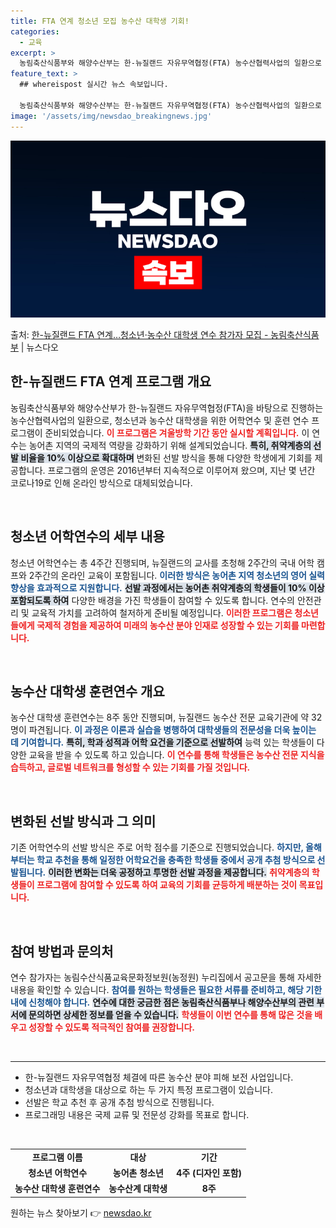 ```yaml
---
title: FTA 연계 청소년 모집 농수산 대학생 기회!
categories:
  - 교육
excerpt: >
  농림축산식품부와 해양수산부는 한-뉴질랜드 자유무역협정(FTA) 농수산협력사업의 일환으로 농어촌 청소년 어학연…
feature_text: >
  ## whereispost 실시간 뉴스 속보입니다.

  농림축산식품부와 해양수산부는 한-뉴질랜드 자유무역협정(FTA) 농수산협력사업의 일환으로 농어촌 청소년 어학연…
image: '/assets/img/newsdao_breakingnews.jpg'
---
```


![뉴스다오 속보](/assets/img/newsdao_breakingnews.jpg)

<p>출처: <a href="https://newsdao.kr/1851" rel="dofollow">한-뉴질랜드 FTA 연계…청소년·농수산 대학생 연수 참가자 모집 - 농림축산식품부</a> | 뉴스다오</p>

<h2 data-ke-size="size26">한-뉴질랜드 FTA 연계 프로그램 개요</h2>
<p data-ke-size="size16">농림축산식품부와 해양수산부가 한-뉴질랜드 자유무역협정(FTA)을 바탕으로 진행하는 농수산협력사업의 일환으로, 청소년과 농수산 대학생을 위한 어학연수 및 훈련 연수 프로그램이 준비되었습니다. <b><span style="color: #ee2323;">이 프로그램은 겨울방학 기간 동안 실시할 계획입니다.</span></b>  이 연수는 농어촌 지역의 국제적 역량을 강화하기 위해 설계되었습니다. <b><span style="background-color: #21538527;">특히, 취약계층의 선발 비율을 10% 이상으로 확대하며</span></b> 변화된 선발 방식을 통해 다양한 학생에게 기회를 제공합니다. 프로그램의 운영은 2016년부터 지속적으로 이루어져 왔으며, 지난 몇 년간 코로나19로 인해 온라인 방식으로 대체되었습니다.</p>

<p data-ke-size="size16">&nbsp;</p>

<h2 data-ke-size="size26">청소년 어학연수의 세부 내용</h2>
<p data-ke-size="size16">청소년 어학연수는 총 4주간 진행되며, 뉴질랜드의 교사를 초청해 2주간의 국내 어학 캠프와 2주간의 온라인 교육이 포함됩니다. <b><span style="color: #1a5490;">이러한 방식은 농어촌 지역 청소년의 영어 실력 향상을 효과적으로 지원합니다.</span></b> <b><span style="background-color: #21538527;">선발 과정에서는 농어촌 취약계층의 학생들이 10% 이상 포함되도록 하여</span></b> 다양한 배경을 가진 학생들이 참여할 수 있도록 합니다. 연수의 안전관리 및 교육적 가치를 고려하여 철저하게 준비될 예정입니다. <b><span style="color: #ee2323;">이러한 프로그램은 청소년들에게 국제적 경험을 제공하여 미래의 농수산 분야 인재로 성장할 수 있는 기회를 마련합니다.</span></b></p>

<p data-ke-size="size16">&nbsp;</p>

<h2 data-ke-size="size26">농수산 대학생 훈련연수 개요</h2>
<p data-ke-size="size16">농수산 대학생 훈련연수는 8주 동안 진행되며, 뉴질랜드 농수산 전문 교육기관에 약 32명이 파견됩니다. <b><span style="color: #1a5490;">이 과정은 이론과 실습을 병행하여 대학생들의 전문성을 더욱 높이는 데 기여합니다.</span></b> <b><span style="background-color: #21538527;">특히, 학과 성적과 어학 요건을 기준으로 선발하여</span></b> 능력 있는 학생들이 다양한 교육을 받을 수 있도록 하고 있습니다. <b><span style="color: #ee2323;">이 연수를 통해 학생들은 농수산 전문 지식을 습득하고, 글로벌 네트워크를 형성할 수 있는 기회를 가질 것입니다.</span></b></p>

<p data-ke-size="size16">&nbsp;</p>

<h2 data-ke-size="size26">변화된 선발 방식과 그 의미</h2>
<p data-ke-size="size16">기존 어학연수의 선발 방식은 주로 어학 점수를 기준으로 진행되었습니다. <b><span style="color: #1a5490;">하지만, 올해부터는 학교 추천을 통해 일정한 어학요건을 충족한 학생들 중에서 공개 추첨 방식으로 선발됩니다.</span></b> <b><span style="background-color: #21538527;">이러한 변화는 더욱 공정하고 투명한 선발 과정을 제공합니다.</span></b> <b><span style="color: #ee2323;">취약계층의 학생들이 프로그램에 참여할 수 있도록 하여 교육의 기회를 균등하게 배분하는 것이 목표입니다.</span></b></p>

<p data-ke-size="size16">&nbsp;</p>

<h2 data-ke-size="size26">참여 방법과 문의처</h2>
<p data-ke-size="size16">연수 참가자는 농림수산식품교육문화정보원(농정원) 누리집에서 공고문을 통해 자세한 내용을 확인할 수 있습니다. <b><span style="color: #1a5490;">참여를 원하는 학생들은 필요한 서류를 준비하고, 해당 기한 내에 신청해야 합니다.</span></b> <b><span style="background-color: #21538527;">연수에 대한 궁금한 점은 농림축산식품부나 해양수산부의 관련 부서에 문의하면 상세한 정보를 얻을 수 있습니다.</span></b> <b><span style="color: #ee2323;">학생들이 이번 연수를 통해 많은 것을 배우고 성장할 수 있도록 적극적인 참여를 권장합니다.</span></b></p>

<p data-ke-size="size16">&nbsp;</p>

<hr>

<ul>
    <li>한-뉴질랜드 자유무역협정 체결에 따른 농수산 분야 피해 보전 사업입니다.</li>
    <li>청소년과 대학생을 대상으로 하는 두 가지 특정 프로그램이 있습니다.</li>
    <li>선발은 학교 추천 후 공개 추첨 방식으로 진행됩니다.</li>
    <li>프로그래밍 내용은 국제 교류 및 전문성 강화를 목표로 합니다.</li>
</ul>

<p data-ke-size="size16">&nbsp;</p>

<table>
    <tr>
        <td style="text-align: center; height: 17px;"><b>프로그램 이름</b></td>
        <td style="text-align: center; height: 17px;"><b>대상</b></td>
        <td style="text-align: center; height: 17px;"><b>기간</b></td>
    </tr>
    <tr>
        <td style="text-align: center; height: 17px;"><b>청소년 어학연수</b></td>
        <td style="text-align: center; height: 17px;"><b>농어촌 청소년</b></td>
        <td style="text-align: center; height: 17px;"><b>4주 (디자인 포함)</b></td>
    </tr>
    <tr>
        <td style="text-align: center; height: 17px;"><b>농수산 대학생 훈련연수</b></td>
        <td style="text-align: center; height: 17px;"><b>농수산계 대학생</b></td>
        <td style="text-align: center; height: 17px;"><b>8주</b></td>
    </tr>
</table> 

원하는 뉴스 찾아보기 👉 <a href="https://newsdao.kr" rel="dofollow">newsdao.kr</a>


